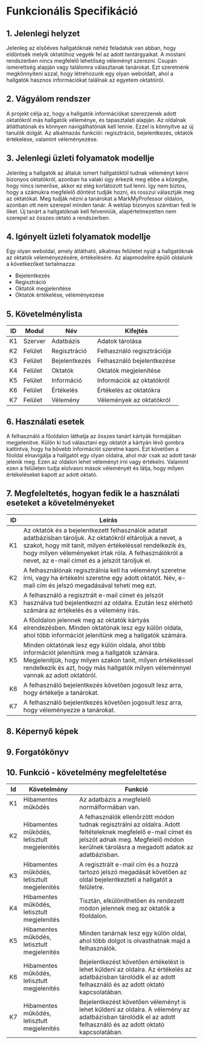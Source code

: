 # Funkcionális Specifikáció
## 1. Jelenlegi helyzet

Jelenleg az elsőéves hallgatóknak nehéz feladatuk van abban, hogy eldöntsék melyik oktatóhoz vegyék fel az adott tantárgyaikat. A mostani rendszerben nincs megfelelő
lehetőség véleményt szerezni. Csupán ismerettség alapján vagy találomra választanak tanárokat. Ezt szeretnénk megkönnyíteni azzal, hogy létrehozunk egy olyan weboldalt, ahol
a hallgatók hasznos információkat találnak az egyetem oktatóiról.

## 2. Vágyálom rendszer

A projekt célja az, hogy a hallgatók információkat szerezzenek adott oktatókról más hallgatók véleménye, és tapasztalati alapján. Az oldalnak átláthatónak és könnyen navigálhatónak kell lennie. Ezzel is könnyítve az új tanulók dolgát. Az alkalmazás funkciói: regisztráció, bejelentkezés, oktatók értékelése, valamint véleményezése.

## 3. Jelenlegi üzleti folyamatok modellje

Jelenleg a hallgatók az általuk ismert hallgatóktól tudnak véleményt kérni bizonyos oktatókról, azonban ha valaki úgy érkezik meg ebbe a közegbe, hogy nincs ismerőse, akkor ez elég korlátozott tud lenni. Így nem biztos, hogy a számukra megfelelő döntést tudják hozni, és rosszul választják meg az oktatókat. Meg tudják nézni a tanárokat a MarkMyProfessor oldalon, azonban ott nem szerepel minden tanár. A weblap bizonyos számban fedi le őket. Új tanárt a hallgatóknak kell felvenniük, alapértelmezetten nem szerepel az összes oktató a rendszerben.

## 4. Igényelt üzleti folyamatok modellje

Egy olyan weboldal, amely átlátható, alkalmas felületet nyújt a hallgatóknak az oktatók véleményezésére, értékelésére. Az alapmodellre épülő oldalunk a következőket tartalmazza:

 - Bejelentkezés
 - Regisztráció
 - Oktatók megjelenítése
 - Oktatók értékelése, véleményezése

## 5. Követelménylista

| ID | Modul | Név | Kifejtés |
| :---: | --- | --- | --- |
| K1  | Szerver | Adatbázis  | Adatok tárolása |
| K2  | Felület | Regisztráció  | Felhasználó regisztrációja |
| K3  | Felület | Bejelentkezés  | Felhasználó bejelentkezése |
| K4  | Felület | Oktatók  | Oktatók megjelenítése |
| K5  | Felület | Információ | Információk az oktatókról |
| K6  | Felület | Értékelés  | Értékelés az oktatókra |
| K7  | Felület | Vélemény | Vélemények az oktatókról |

## 6. Használati esetek

A felhasználó a főoldalon láthatja az összes tanárt kártyák formájában megjelenítve. Külön ki tud választani egy oktatót a kártyán lévő gombra kattintva, hogy ha bővebb információt szeretne kapni. Ezt követően a főoldal elnavigálja a hallgatót egy olyan oldalra, ahol már csak az adott tanár jelenik meg. Ezen az oldalon lehet véleményt írni vagy értékelni. Valamint ezen a felületen tudja elolvasni mások véleményét és látja, hogy milyen értékeléseket kapott az adott oktató.  

## 7. Megfeleltetés, hogyan fedik le a használati eseteket a követelményeket

|ID|Leírás           |
|-------------------------|---------------------------|
|K1|Az oktatók és a bejelentkezett felhasználók adatait adatbázisban tároljuk. Az oktatókról eltároljuk a nevet, a szakot, hogy mit tanít, milyen értékeléssel rendelkezik és, hogy milyen véleményeket írtak róla. A felhasználókról a nevet, az e-mail címet és a jelszót tároljuk el.|          
|K2|A felhasználónak regisztrálnia kell ha véleményt szeretne írni, vagy ha értékelni szeretne egy adott oktatót. Név, e-mail cím és jelszó megadásával teheti meg ezt.|
|K3|A felhasználó a regisztrált e-mail címet és jelszót használva tud bejelentkezni az oldalra. Ezután lesz elérhető számára az értékelés és a vélemény írás.|
|K4|A főoldalon jelennek meg az oktatók kártyás elrendezésben. Minden oktatónak lesz egy külön oldala, ahol több információt jelenítünk meg a hallgatók számára.|
|K5|Minden oktatónak lesz egy külön oldala, ahol több információt jelenítünk meg a hallgatók számára. Megjelenítjük, hogy milyen szakon tanít, milyen értékeléssel rendelkezik és azt, hogy más hallgatók milyen véleménnyel vannak az adott oktatóról. |
|K6|A felhasználó bejelentkezés követően jogosult lesz arra, hogy értékelje a tanárokat.|
|K7|A felhasználó bejelentkezés követően jogosult lesz arra, hogy véleményezze a tanárokat.|

## 8. Képernyő képek



## 9. Forgatókönyv



## 10. Funkció - követelmény megfeleltetése

 | Id | Követelmény | Funkció |
 | :---: | --- | --- |
 | K1  | Hibamentes működés| Az adatbázis a megfelelő normálformában van. |
 | K2  | Hibamentes működés, letisztult megjelenités| A felhasználók ellenőrzött módon tudnak regisztrálni az oldalra. Adott feltételeknek megfelelő e-mail címet és jelszót adnak meg. Megfelelő módon kerülnek tárolásra a megadott adatok az adatbázisban. |
 | K3  | Hibamentes működés, letisztult megjelenités| A regisztrált e-mail cím és a hozzá tartozó jelszó megadását követően az oldal bejelentkezteti a hallgatót a felületre. |
 | K4  | Hibamentes működés, letisztult megjelenités| Tisztán, elkülöníthetően és rendezett módon jelennek meg az oktatók a főoldalon. |
 | K5  | Hibamentes működés, letisztult megjelenités| Minden tanárnak lesz egy külön oldal, ahol több dolgot is olvasthatnak majd a felhasználók. |
 | K6  | Hibamentes működés, letisztult megjelenítés | Bejelentkezést követően értékelést is lehet küldeni az oldalra. Az értékelés az adatbázisban tárolódik el az adott felhasználó és az adott oktató kapcsolatában. |
 | K7  | Hibamentes működés, letisztult megjelenítés | Bejelentkezést követően véleményt is lehet küldeni az oldalra. A vélemény az adatbázisban tárolódik el az adott felhasználó és az adott oktató kapcsolatában. |
